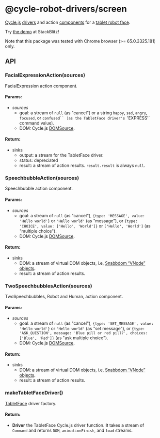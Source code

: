 <!-- This README.md is automatically generated. Edit the JSDoc comments in source code or the md files in docs/readmes/. -->

# @cycle-robot-drivers/screen

[Cycle.js](http://cycle.js.org/) [drivers](https://cycle.js.org/drivers.html) and action [components](https://cycle.js.org/components.html) for a [tablet robot face](https://github.com/mjyc/tablet-robot-face).

Try [the demo](https://stackblitz.com/edit/cycle-robot-drivers-demos-screen) at StackBlitz!

Note that this package was tested with Chrome browser (>= 65.0.3325.181) only.

## API

<!-- Start src/FacialExpressionAction.ts -->

### FacialExpressionAction(sources)

FacialExpression action component.

#### Params:

* *sources* 
  * goal: a stream of `null` (as "cancel") or a string `happy`, `sad`,
    `angry`, `focused`, or `confused`` (as the TabletFace driver's
    `'EXPRESS'` command value).
  * DOM: Cycle.js [DOMSource](https://cycle.js.org/api/dom.html).

#### Return:

* sinks 
  * output: a stream for the TabletFace driver.
  * status: depreciated
  * result: a stream of action results. `result.result` is always `null`.

<!-- End src/FacialExpressionAction.ts -->

<!-- Start src/SpeechbubbleAction.ts -->

### SpeechbubbleAction(sources)

Speechbubble action component.

#### Params:

* *sources* 
  * goal: a stream of `null` (as "cancel"),
    `{type: 'MESSAGE', value: 'Hello world'}` or `'Hello world'` (as
    "message"), or `{type: 'CHOICE', value: ['Hello', 'World']}`
    or `['Hello', 'World']` (as "multiple choice").
  * DOM: Cycle.js [DOMSource](https://cycle.js.org/api/dom.html).

#### Return:

* sinks 
  * DOM: a stream of virtual DOM objects, i.e, [Snabbdom “VNode” objects](https://github.com/snabbdom/snabbdom).
  * result: a stream of action results.

<!-- End src/SpeechbubbleAction.ts -->

<!-- Start src/TwoSpeechbubblesAction.ts -->

### TwoSpeechbubblesAction(sources)

TwoSpeechbubbles, Robot and Human, action component.

#### Params:

* *sources* 
  * goal: a stream of `null` (as "cancel"),
    `{type: 'SET_MESSAGE', value: 'Hello world'}` or `'Hello world'` (as
    "set message"), or `{type: 'ASK_QUESTION', message: 'Blue pill or
    red pill?', choices: ['Blue', 'Red']}` (as "ask multiple choice").
  * DOM: Cycle.js [DOMSource](https://cycle.js.org/api/dom.html).

#### Return:

* sinks 
  * DOM: a stream of virtual DOM objects, i.e, [Snabbdom “VNode” objects](https://github.com/snabbdom/snabbdom).
  * result: a stream of action results.

<!-- End src/TwoSpeechbubblesAction.ts -->

<!-- Start src/index.ts -->

<!-- End src/index.ts -->

<!-- Start src/makeTabletFaceDriver.ts -->

### makeTabletFaceDriver()

[TabletFace](https://github.com/mjyc/tablet-robot-face) driver factory.

#### Return:

* **Driver** the TabletFace Cycle.js driver function. It takes a stream   of `Command` and returns `DOM`, `animationFinish`, and `load` streams.

<!-- End src/makeTabletFaceDriver.ts -->

